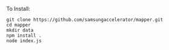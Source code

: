 To Install:

```
git clone https://github.com/samsungaccelerator/mapper.git
cd mapper
mkdir data
npm install .
node index.js
```